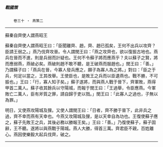 

##### 戰國策
　　`卷三十 ‧ 燕策二`

* * *

蘇秦自齊使人謂燕昭王

蘇秦自齊使人謂燕昭王曰：「臣聞離齊、趙，齊、趙已孤矣，王何不出兵以攻齊？臣請王弱之。」燕乃伐齊攻晉。令人謂閔王曰：「燕之攻齊也，欲以復振古地也。燕兵在晉而不進，則是兵弱而計疑也。王何不令蘇子將而應燕乎？夫以蘇子之賢，將而應弱燕，燕破必矣。燕破則趙不敢不聽，是王破燕而服趙也。」閔王曰：「善。」乃謂蘇子曰：「燕兵在晉，今寡人發兵應之，願子為寡人為之將。」對曰：「臣之于兵，何足以當之，王其改舉。王使臣也，是敗王之兵而以臣遺燕也。戰不勝，不可振也。」王曰：「行，寡人知子矣。」蘇子遂將，而與燕人戰于晉下，齊軍敗，燕得甲首二萬人。蘇子收其餘兵以守陽城，而報于閔王曰：「王過舉，令臣應燕。今軍敗亡二萬人，臣有斧質之罪，請自歸于吏以戮。」閔王曰：「此寡人之過也，子無以為罪。」

明日，又使燕攻陽城及狸。又使人謂閔王曰：「日者，齊不勝于晉下，此非兵之過，齊不幸而燕有天幸也。今燕又攻陽城及狸，是以天幸自為功也。王復使蘇子應之，蘇子先敗王之兵，其後必務以勝報王矣。」王曰：「善。」乃復使蘇子，蘇子固辭，王不聽。遂將以與燕戰于陽城。燕人大勝，得首三萬。齊君臣不親，百姓離心。燕因使樂毅大起兵伐齊，破之。

* * *

